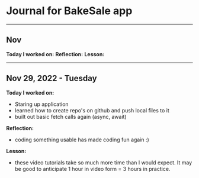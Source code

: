 # Journal for BakeSale app

---

## Nov

**Today I worked on:**
**Reflection:**
**Lesson:**

---

## Nov 29, 2022 - Tuesday

**Today I worked on:**

- Staring up application
- learned how to create repo's on github and push local files to it
- built out basic fetch calls again (async, await)

**Reflection:**

- coding something usable has made coding fun again :)

**Lesson:**

- these video tutorials take so much more time than I would expect. It may be good to anticipate 1 hour in video form = 3 hours in practice.
